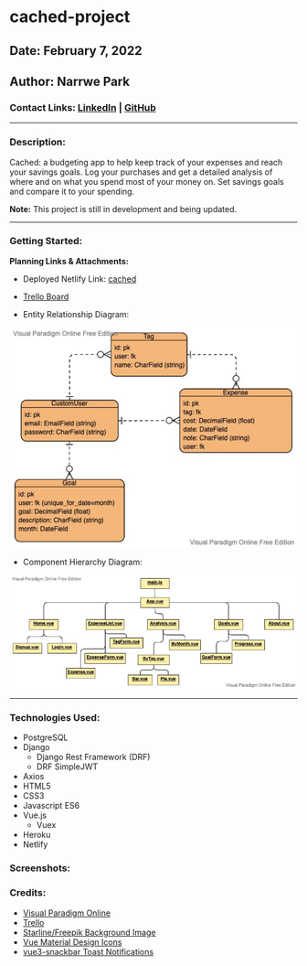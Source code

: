 # cached-project

## **Date:** February 7, 2022

## **Author:** Narrwe Park

### Contact Links: [LinkedIn](https://www.linkedin.com/in/narrwe-park/) | [GitHub](https://github.com/narrwep27)

***

### **Description:**

Cached: a budgeting app to help keep track of your expenses and reach your savings goals. Log your purchases and get a detailed analysis of where and on what you spend most of your money on. Set savings goals and compare it to your spending.

**Note:** This project is still in development and being updated.

***

### **Getting Started:**

**Planning Links & Attachments:**

- Deployed Netlify Link: [cached](https://cached.netlify.app/)

- [Trello Board](https://trello.com/b/IhtXefM2)

- Entity Relationship Diagram:  

![ERD](./images/ERD.jpg)

- Component Hierarchy Diagram:  

![CHD](./images/CHD.jpg)

***

### **Technologies Used:**

- PostgreSQL
- Django
  - Django Rest Framework (DRF)
  - DRF SimpleJWT
- Axios
- HTML5
- CSS3
- Javascript ES6
- Vue.js
  - Vuex
- Heroku
- Netlify

### **Screenshots:**

### **Credits:**

- [Visual Paradigm Online](https://www.visual-paradigm.com/)
- [Trello](https://trello.com/)
- [Starline/Freepik Background Image](https://www.freepik.com/free-vector/white-background-with-triangle-patterns_4403214.htm#query=background%20pattern&position=1&from_view=keyword)
- [Vue Material Design Icons](https://www.npmjs.com/package/vue-material-design-icons)
- [vue3-snackbar Toast Notifications](https://github.com/craigrileyuk/vue3-snackbar)
